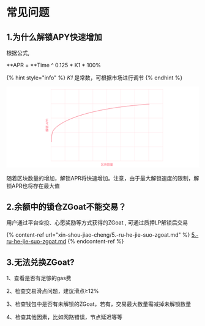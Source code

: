 # 常见问题

## 1.为什么解锁APY快速增加

根据公式,&#x20;

**APR = **Time ^ 0.125 \*  K1 \* 100%

{% hint style="info" %}
_K1_ 是常数，可根据市场进行调节
{% endhint %}

![解锁APR示意图](../.gitbook/assets/jie-suo-apr-zhong-wen-.png)

随着区块数量的增加，解锁APR将快速增加。注意，由于最大解锁速度的限制，解锁APR也将存在最大值



## 2.余额中的锁仓ZGoat不能交易？

用户通过平台空投、心愿奖励等方式获得的ZGoat , 可通过质押LP解锁后交易

{% content-ref url="xin-shou-jiao-cheng/5.-ru-he-jie-suo-zgoat.md" %}
[5.-ru-he-jie-suo-zgoat.md](xin-shou-jiao-cheng/5.-ru-he-jie-suo-zgoat.md)
{% endcontent-ref %}

## 3.无法兑换ZGoat?

1、查看是否有足够的gas费

2、检查交易滑点问题，建议滑点≥12%

3、检查钱包中是否有未解锁的ZGoat，若有，交易最大数量需减掉未解锁数量

4、检查其他因素，比如网路错误，节点延迟等等

